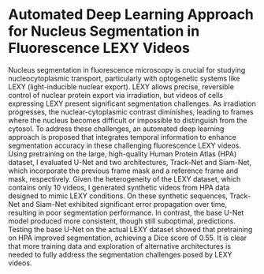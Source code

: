 # Automated Deep Learning Approach for Nucleus Segmentation in Fluorescence LEXY Videos

Nucleus segmentation in fluorescence microscopy is crucial for studying nucleocytoplasmic transport, particularly with optogenetic systems like LEXY (light-inducible nuclear export). LEXY allows precise, reversible control of nuclear protein export via irradiation, but videos of cells expressing LEXY present significant segmentation challenges. As irradiation progresses, the nuclear-cytoplasmic contrast diminishes, leading to frames where the nucleus becomes difficult or impossible to distinguish from the cytosol. To address these challenges, an automated deep learning approach is proposed that integrates temporal information to enhance segmentation accuracy in these challenging fluorescence LEXY videos. Using pretraining on the large, high-quality Human Protein Atlas (HPA) dataset, I evaluated U-Net and two architectures, Track-Net and Siam-Net, which incorporate the previous frame mask and a reference frame and mask, respectively. Given the heterogeneity of the LEXY dataset, which contains only 10 videos, I generated synthetic videos from HPA data designed to mimic LEXY conditions. On these synthetic sequences, Track-Net and Siam-Net exhibited significant error propagation over time, resulting in poor segmentation performance. In contrast, the base U-Net model produced more consistent, though still suboptimal, predictions. Testing the base U-Net on the actual LEXY dataset showed that pretraining on HPA improved segmentation, achieving a Dice score of 0.55. It is clear that more training data and exploration of alternative architectures is needed to fully address the segmentation challenges posed by LEXY videos.
